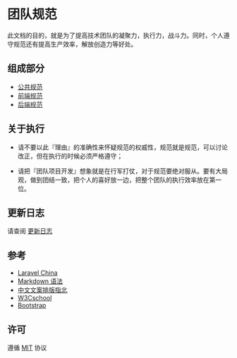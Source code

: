 # 团队规范

此文档的目的，就是为了提高技术团队的凝聚力，执行力，战斗力。同时，个人遵守规范还有提高生产效率，解放创造力等好处。

## 组成部分

* [公共规范](./public/SUMMARY.md)
* [前端规范](./front-end/SUMMARY.md)
* [后端规范](./back-end/SUMMARY.md)

## 关于执行

* 请不要以此『理由』的准确性来怀疑规范的权威性，规范就是规范，可以讨论改正，但在执行的时候必须严格遵守；

* 请把『团队项目开发』想象就是在行军打仗，对于规范要绝对服从。要有大局观，做到团结一致，把个人的喜好放一边，把整个团队的执行效率放在第一位。

## 更新日志

请查阅 [更新日志](./CHANGELOG.md)

## 参考

* [Laravel China](https://laravel-china.org)
* [Markdown 语法](https://github.com/riku/Markdown-Syntax-CN)
* [中文文案排版指北](https://github.com/mzlogin/chinese-copywriting-guidelines)
* [W3Cschool](https://www.w3cschool.cn/)
* [Bootstrap](http://www.bootcss.com/)

## 许可

遵循 [MIT](./LICENSE) 协议
